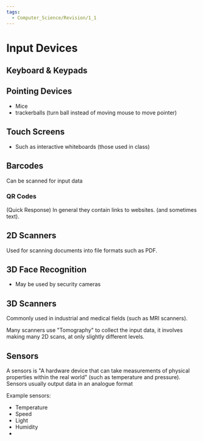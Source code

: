 ```yaml
---
tags:
  - Computer_Science/Revision/1_1
---
```

# Input Devices
## Keyboard & Keypads

## Pointing Devices
- Mice
- trackerballs (turn ball instead of moving mouse to move pointer)

## Touch Screens
- Such as interactive whiteboards (those used in class)

## Barcodes
Can be scanned for input data

### QR Codes
(Quick Response)
In general they contain links to websites. (and sometimes text).

## 2D Scanners
Used for scanning documents into file formats such as PDF.

## 3D Face Recognition
- May be used by security cameras

## 3D Scanners
Commonly used in industrial and medical fields (such as MRI scanners).

Many scanners use "Tomography" to collect the input data, it involves making many 2D scans, at only slightly different levels.

## Sensors
A sensors is "A hardware device that can take measurements of physical properties within the real world" (such as temperature and pressure).
Sensors usually output data in an analogue format

Example sensors:
- Temperature
- Speed
- Light
- Humidity
-